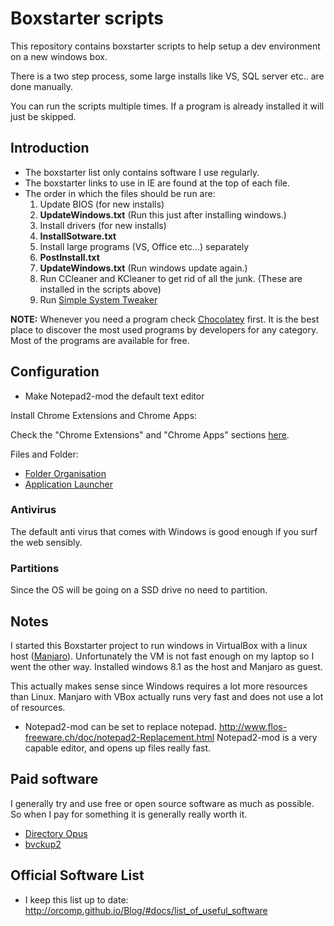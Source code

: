 # Boxstarter scripts

This repository contains boxstarter scripts to help setup a dev environment on a new windows box.

There is a two step process, some large installs like VS, SQL server etc.. are done manually.

You can run the scripts multiple times. If a program is already installed it will just be skipped.

## Introduction

- The boxstarter list only contains software I use regularly.
- The boxstarter links to use in IE are found at the top of each file.
- The order in which the files should be run are:
    1. Update BIOS (for new installs)
    1. **UpdateWindows.txt** (Run this just after installing windows.)
    1. Install drivers (for new installs)
    1. **InstallSotware.txt**
    1. Install large programs (VS, Office etc...) separately
    1. **PostInstall.txt**
    1. **UpdateWindows.txt** (Run windows update again.)
    1. Run CCleaner and KCleaner to get rid of all the junk. (These are installed in the scripts above)
    1. Run [Simple System Tweaker](http://www.tweaking.com/content/page/simple_system_tweaker.html)

**NOTE:** Whenever you need a program check [Chocolatey](http://chocolatey.org/) first. It is the best place to discover the most used programs by developers for any category.
Most of the programs are available for free.

## Configuration

- Make Notepad2-mod the default text editor




Install Chrome Extensions and Chrome Apps:

Check the "Chrome Extensions"  and "Chrome Apps" sections [here](http://orcomp.github.io/Blog/#docs/list_of_useful_software).

Files and Folder:

- [Folder Organisation](http://www.howtogeek.com/howto/15677/zen-and-the-art-of-file-and-folder-organization/)
- [Application Launcher](http://www.howtogeek.com/howto/11166/use-quick-launch-as-a-super-powered-application-launcher/)

### Antivirus

The default anti virus that comes with Windows is good enough if you surf the web sensibly.

### Partitions

Since the OS will be going on a SSD drive no need to partition.

## Notes

I started this Boxstarter project to run windows in VirtualBox with a linux host ([Manjaro](http://manjaro.org/)).
Unfortunately the VM is not fast enough on my laptop so I went the other way. Installed windows 8.1 as the host and Manjaro as guest.

This actually makes sense since Windows requires a lot more resources than Linux. Manjaro with VBox actually runs very fast and does not use a lot of resources.



- Notepad2-mod can be set to replace notepad. http://www.flos-freeware.ch/doc/notepad2-Replacement.html
  Notepad2-mod is a very capable editor, and opens up files really fast.


## Paid software

I generally try and use free or open source software as much as possible. So when I pay for something it is generally really worth it.

- [Directory Opus](https://www.gpsoft.com.au/)
- [bvckup2](https://bvckup2.com/)

## Official Software List


- I keep this list up to date: http://orcomp.github.io/Blog/#docs/list_of_useful_software


